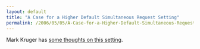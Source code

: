 ```yaml
---
layout: default
title: "A Case for a Higher Default Simultaneous Request Setting"
permalink: /2006/05/05/A-Case-for-a-Higher-Default-Simultaneous-Request-Setting/
---
```


Mark Kruger has <a href="http://mkruger.cfwebtools.com/index.cfm?mode=alias&alias=higher.simultaneous.requests" target="_blank">some thoughts on this setting</a>.